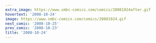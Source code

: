 ```yaml
---
extra_image: https://www.smbc-comics.com/comics/20081024after.gif
hovertext: '2008-10-24'
image: https://www.smbc-comics.com/comics/20081024.gif
next_comic: '2008-10-25'
prev_comic: '2008-10-23'
title: '2008-10-24'
---
```



